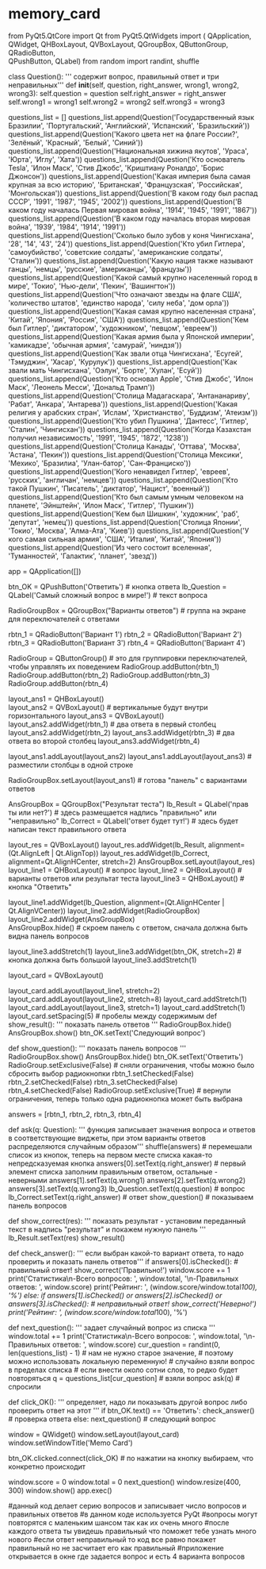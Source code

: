 # memory_card
from PyQt5.QtCore import Qt
from PyQt5.QtWidgets import (
        QApplication, QWidget, 
        QHBoxLayout, QVBoxLayout, 
        QGroupBox, QButtonGroup, QRadioButton,  
        QPushButton, QLabel)
from random import randint, shuffle 


class Question():
    ''' содержит вопрос, правильный ответ и три неправильных'''
    def __init__(self, question, right_answer, wrong1, wrong2, wrong3):
        self.question = question
        self.right_answer = right_answer
        self.wrong1 = wrong1
        self.wrong2 = wrong2
        self.wrong3 = wrong3

questions_list = [] 
questions_list.append(Question('Государственный язык Бразилии', 'Португальский', 'Английский', 'Испанский', 'Бразильский'))
questions_list.append(Question('Какого цвета нет на флаге России?', 'Зелёный', 'Красный', 'Белый', 'Синий'))
questions_list.append(Question('Национальная хижина якутов', 'Ураса', 'Юрта', 'Иглу', 'Хата'))
questions_list.append(Question('Кто основатель Tesla', 'Илон Маск', 'Стив Джобс', 'Криштиану Роналдо', 'Борис Джонсон'))
questions_list.append(Question('Какая империя была самая крупная за всю историю', 'Британская', 'Французская', 'Российская', 'Монгольская'))
questions_list.append(Question('В каком году был распад СССР', '1991', '1987', '1945', '2002'))
questions_list.append(Question('В каком году началась Первая мировая война', '1914', '1945', '1991', '1867'))
questions_list.append(Question('В каком году началась вторая мировая война', '1939', '1984', '1914', '1991'))
questions_list.append(Question('Сколько было зубов у коня Чингисхана', '28', '14', '43', '24'))
questions_list.append(Question('Кто убил Гитлера', 'самоубийство', 'советские солдаты', 'американские солдаты', 'Сталин'))
questions_list.append(Question('Какую нация также называют ганцы', 'немцы', 'русские', 'американцы', 'французы'))
questions_list.append(Question('Какой самый крупно населенный город в мире', 'Токио', 'Нью-дели', 'Пекин', 'Вашингтон'))
questions_list.append(Question('Что означают звезды на флаге США', 'количество штатов', 'единство народа', 'силу неба', 'дом орла'))
questions_list.append(Question('Какая самая крупно населенная страна', 'Китай', 'Япония', 'Россия', 'США'))
questions_list.append(Question('Кем был Гитлер', 'диктатором', 'художником', 'певцом', 'евреем'))
questions_list.append(Question('Какая армия была у Японской империи', 'камикадзе', 'обычная армия', 'самурай', 'ниндзя'))
questions_list.append(Question('Как звали отца Чингисхана', 'Есугей', 'Тэмуджин', 'Хасар', 'Курулук'))
questions_list.append(Question('Как звали мать Чингисхана', 'Оэлун', 'Борте', 'Хулан', 'Есуй'))
questions_list.append(Question('Кто основал Apple', 'Стив Джобс', 'Илон Маск', 'Леонель Месси', 'Дональд Трамп'))
questions_list.append(Question('Столица Мадагаскара', 'Антананариву', 'Рабат', 'Анкара', 'Антарева'))
questions_list.append(Question('Какая религия у арабских стран', 'Ислам', 'Христианство', 'Буддизм', 'Атеизм'))
questions_list.append(Question('Кто убил Пушкина', 'Дантесс', 'Гитлер', 'Сталин', 'Чингисхан'))
questions_list.append(Question('Когда Казахстан получил независимость', '1991', '1945', '1872', '1238'))
questions_list.append(Question('Столица Канады', 'Оттава', 'Москва', 'Астана', 'Пекин'))
questions_list.append(Question('Столица Мексики', 'Мехико', 'Бразилиа', 'Улан-батор', 'Сан-Франциско'))
questions_list.append(Question('Кого ненавидел Гитлер', 'евреев', 'русских', 'англичан', 'немцев'))
questions_list.append(Question('Кто такой Пушкин', 'Писатель', 'диктатор', 'Нацист', 'военный'))
questions_list.append(Question('Кто был самым умным человеком на планете', 'Эйнштейн', 'Илон Маск', 'Гитлер', 'Пушкин'))
questions_list.append(Question('Кем был Шишкин', 'художник', 'раб', 'депутат', 'немец'))
questions_list.append(Question('Столица Японии', 'Токио', 'Москва', 'Алма-Ата', 'Киев'))
questions_list.append(Question('У кого самая сильная армия', 'США', 'Италия', 'Китай', 'Япония'))
questions_list.append(Question('Из чего состоит вселенная', 'Туманностей', 'Галактик', 'планет', 'звезд'))


app = QApplication([])


btn_OK = QPushButton('Ответить') # кнопка ответа
lb_Question = QLabel('Самый сложный вопрос в мире!') # текст вопроса


RadioGroupBox = QGroupBox("Варианты ответов") # группа на экране для переключателей с ответами


rbtn_1 = QRadioButton('Вариант 1')
rbtn_2 = QRadioButton('Вариант 2')
rbtn_3 = QRadioButton('Вариант 3')
rbtn_4 = QRadioButton('Вариант 4')


RadioGroup = QButtonGroup() # это для группировки переключателей, чтобы управлять их поведением
RadioGroup.addButton(rbtn_1)
RadioGroup.addButton(rbtn_2)
RadioGroup.addButton(rbtn_3)
RadioGroup.addButton(rbtn_4)


layout_ans1 = QHBoxLayout()   
layout_ans2 = QVBoxLayout() # вертикальные будут внутри горизонтального
layout_ans3 = QVBoxLayout()
layout_ans2.addWidget(rbtn_1) # два ответа в первый столбец
layout_ans2.addWidget(rbtn_2)
layout_ans3.addWidget(rbtn_3) # два ответа во второй столбец
layout_ans3.addWidget(rbtn_4)


layout_ans1.addLayout(layout_ans2)
layout_ans1.addLayout(layout_ans3) # разместили столбцы в одной строке


RadioGroupBox.setLayout(layout_ans1) # готова "панель" с вариантами ответов 


AnsGroupBox = QGroupBox("Результат теста")
lb_Result = QLabel('прав ты или нет?') # здесь размещается надпись "правильно" или "неправильно"
lb_Correct = QLabel('ответ будет тут!') # здесь будет написан текст правильного ответа


layout_res = QVBoxLayout()
layout_res.addWidget(lb_Result, alignment=(Qt.AlignLeft | Qt.AlignTop))
layout_res.addWidget(lb_Correct, alignment=Qt.AlignHCenter, stretch=2)
AnsGroupBox.setLayout(layout_res)
layout_line1 = QHBoxLayout() # вопрос
layout_line2 = QHBoxLayout() # варианты ответов или результат теста
layout_line3 = QHBoxLayout() # кнопка "Ответить"


layout_line1.addWidget(lb_Question, alignment=(Qt.AlignHCenter | Qt.AlignVCenter))
layout_line2.addWidget(RadioGroupBox)   
layout_line2.addWidget(AnsGroupBox)  
AnsGroupBox.hide() # скроем панель с ответом, сначала должна быть видна панель вопросов


layout_line3.addStretch(1)
layout_line3.addWidget(btn_OK, stretch=2) # кнопка должна быть большой
layout_line3.addStretch(1)


layout_card = QVBoxLayout()


layout_card.addLayout(layout_line1, stretch=2)
layout_card.addLayout(layout_line2, stretch=8)
layout_card.addStretch(1)
layout_card.addLayout(layout_line3, stretch=1)
layout_card.addStretch(1)
layout_card.setSpacing(5) # пробелы между содержимым
def show_result():
    ''' показать панель ответов '''
    RadioGroupBox.hide()
    AnsGroupBox.show()
    btn_OK.setText('Следующий вопрос')


def show_question():
    ''' показать панель вопросов '''
    RadioGroupBox.show()
    AnsGroupBox.hide()
    btn_OK.setText('Ответить')
    RadioGroup.setExclusive(False) # сняли ограничения, чтобы можно было сбросить выбор радиокнопки
    rbtn_1.setChecked(False)
    rbtn_2.setChecked(False)
    rbtn_3.setChecked(False)
    rbtn_4.setChecked(False)
    RadioGroup.setExclusive(True) # вернули ограничения, теперь только одна радиокнопка может быть выбрана


answers = [rbtn_1, rbtn_2, rbtn_3, rbtn_4]


def ask(q: Question):
    ''' функция записывает значения вопроса и ответов в соответствующие виджеты, 
    при этом варианты ответов распределяются случайным образом'''
    shuffle(answers) # перемешали список из кнопок, теперь на первом месте списка какая-то непредсказуемая кнопка
    answers[0].setText(q.right_answer) # первый элемент списка заполним правильным ответом, остальные - неверными
    answers[1].setText(q.wrong1)
    answers[2].setText(q.wrong2)
    answers[3].setText(q.wrong3)
    lb_Question.setText(q.question) # вопрос
    lb_Correct.setText(q.right_answer) # ответ 
    show_question() # показываем панель вопросов 


def show_correct(res):
    ''' показать результат - установим переданный текст в надпись "результат" и покажем нужную панель '''
    lb_Result.setText(res)
    show_result()


def check_answer():
    ''' если выбран какой-то вариант ответа, то надо проверить и показать панель ответов'''
    if answers[0].isChecked():
        # правильный ответ!
        show_correct('Правильно!')
        window.score += 1
        print('Статистика\n-Всего вопросов: ', window.total, '\n-Правильных ответов: ', window.score)
        print('Рейтинг: ', (window.score/window.total*100), '%')
    else:
        if answers[1].isChecked() or answers[2].isChecked() or answers[3].isChecked():
            # неправильный ответ!
            show_correct('Неверно!')
            print('Рейтинг: ', (window.score/window.total*100), '%')
    


def next_question():
    ''' задает случайный вопрос из списка '''
    window.total += 1
    print('Статистика\n-Всего вопросов: ', window.total, '\n-Правильных ответов: ', window.score)
    cur_question = randint(0, len(questions_list) - 1)  # нам не нужно старое значение, 
                                                        # поэтому можно использовать локальную переменную! 
            # случайно взяли вопрос в пределах списка
            # если внести около сотни слов, то редко будет повторяться
    q = questions_list[cur_question] # взяли вопрос
    ask(q) # спросили


def click_OK():
    ''' определяет, надо ли показывать другой вопрос либо проверить ответ на этот '''
    if btn_OK.text() == 'Ответить':
        check_answer() # проверка ответа
    else:
        next_question() # следующий вопрос


window = QWidget()
window.setLayout(layout_card)
window.setWindowTitle('Memo Card')


btn_OK.clicked.connect(click_OK) # по нажатии на кнопку выбираем, что конкретно происходит


window.score = 0
window.total = 0
next_question()
window.resize(400, 300)
window.show()
app.exec()

#данный код делает серию вопросов и записывает число вопросов и правильных ответов
#в данном коде используется PyQt
#вопросы могут повторятся с маленьким шансом так как их очень много
#после каждого ответа ты увидешь правильный что поможет тебе узнать много нового
#если ответ неправильный то код все равно покажет правильный но не засчитает его как правильный
#приложение открывается в окне где задается вопрос и есть 4 варианта вопросов
